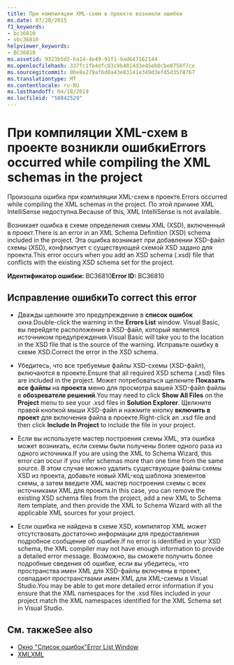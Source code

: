 ```yaml
---
title: При компиляции XML-схем в проекте возникли ошибки
ms.date: 07/20/2015
f1_keywords:
- bc36810
- vbc36810
helpviewer_keywords:
- BC36810
ms.assetid: 9323b5d2-ba14-4e49-91f1-9ad647162144
ms.openlocfilehash: 337fc1fb4dfc83c9b4814d3e45eb0cbe0758f7ce
ms.sourcegitcommit: 0be8a279af6d8a43e03141e349d3efd5d35f8767
ms.translationtype: MT
ms.contentlocale: ru-RU
ms.lasthandoff: 04/18/2019
ms.locfileid: "58842529"
---
```

# <a name="errors-occurred-while-compiling-the-xml-schemas-in-the-project"></a><span data-ttu-id="0a369-102">При компиляции XML-схем в проекте возникли ошибки</span><span class="sxs-lookup"><span data-stu-id="0a369-102">Errors occurred while compiling the XML schemas in the project</span></span>
<span data-ttu-id="0a369-103">Произошла ошибка при компиляции XML-схем в проекте.</span><span class="sxs-lookup"><span data-stu-id="0a369-103">Errors occurred while compiling the XML schemas in the project.</span></span> <span data-ttu-id="0a369-104">По этой причине XML IntelliSense недоступна.</span><span class="sxs-lookup"><span data-stu-id="0a369-104">Because of this, XML IntelliSense is not available.</span></span>  
  
 <span data-ttu-id="0a369-105">Возникает ошибка в схеме определения схемы XML (XSD), включенный в проект.</span><span class="sxs-lookup"><span data-stu-id="0a369-105">There is an error in an XML Schema Definition (XSD) schema included in the project.</span></span> <span data-ttu-id="0a369-106">Эта ошибка возникает при добавлении XSD-файл схемы (XSD), конфликтует с существующей схемой XSD задано для проекта.</span><span class="sxs-lookup"><span data-stu-id="0a369-106">This error occurs when you add an XSD schema (.xsd) file that conflicts with the existing XSD schema set for the project.</span></span>  
  
 <span data-ttu-id="0a369-107">**Идентификатор ошибки:** BC36810</span><span class="sxs-lookup"><span data-stu-id="0a369-107">**Error ID:** BC36810</span></span>  
  
## <a name="to-correct-this-error"></a><span data-ttu-id="0a369-108">Исправление ошибки</span><span class="sxs-lookup"><span data-stu-id="0a369-108">To correct this error</span></span>  
  
-   <span data-ttu-id="0a369-109">Дважды щелкните это предупреждение в **список ошибок** окна.</span><span class="sxs-lookup"><span data-stu-id="0a369-109">Double-click the warning in the **Errors List** window.</span></span> <span data-ttu-id="0a369-110">Visual Basic, вы перейдете расположение в XSD-файл, который является источником предупреждения.</span><span class="sxs-lookup"><span data-stu-id="0a369-110">Visual Basic will take you to the location in the XSD file that is the source of the warning.</span></span> <span data-ttu-id="0a369-111">Исправьте ошибку в схеме XSD.</span><span class="sxs-lookup"><span data-stu-id="0a369-111">Correct the error in the XSD schema.</span></span>  
  
-   <span data-ttu-id="0a369-112">Убедитесь, что все требуемые файлы XSD-схемы (XSD-файл), включаются в проекте.</span><span class="sxs-lookup"><span data-stu-id="0a369-112">Ensure that all required XSD schema (.xsd) files are included in the project.</span></span> <span data-ttu-id="0a369-113">Может потребоваться щелкните **Показать все файлы** на **проекта** меню для просмотра вашей XSD-файл файлы в **обозревателе решений**.</span><span class="sxs-lookup"><span data-stu-id="0a369-113">You may need to click **Show All Files** on the **Project** menu to see your .xsd files in **Solution Explorer**.</span></span> <span data-ttu-id="0a369-114">Щелкните правой кнопкой мыши XSD-файл и нажмите кнопку **включить в проект** для включения файла в проекте.</span><span class="sxs-lookup"><span data-stu-id="0a369-114">Right-click an .xsd file and then click **Include In Project** to include the file in your project.</span></span>  
  
-   <span data-ttu-id="0a369-115">Если вы используете мастер построения схемы XML, эта ошибка может возникать, если схемы были получены более одного раза из одного источника.</span><span class="sxs-lookup"><span data-stu-id="0a369-115">If you are using the XML to Schema Wizard, this error can occur if you infer schemas more than one time from the same source.</span></span> <span data-ttu-id="0a369-116">В этом случае можно удалить существующие файлы схемы XSD из проекта, добавьте новый XML-код шаблона элементов схемы, а затем введите XML мастер построения схемы с всех источниками XML для проекта.</span><span class="sxs-lookup"><span data-stu-id="0a369-116">In this case, you can remove the existing XSD schema files from the project, add a new XML to Schema item template, and then provide the XML to Schema Wizard with all the applicable XML sources for your project.</span></span>  
  
-   <span data-ttu-id="0a369-117">Если ошибка не найдена в схеме XSD, компилятор XML может отсутствовать достаточно информации для предоставления подробное сообщение об ошибке.</span><span class="sxs-lookup"><span data-stu-id="0a369-117">If no error is identified in your XSD schema, the XML compiler may not have enough information to provide a detailed error message.</span></span> <span data-ttu-id="0a369-118">Возможно, вы сможете получить более подробные сведения об ошибке, если вы убедитесь, что пространства имен XML для XSD-файлы включены в проект, совпадают пространствами имен XML для XML-схемы в Visual Studio.</span><span class="sxs-lookup"><span data-stu-id="0a369-118">You may be able to get more detailed error information if you ensure that the XML namespaces for the .xsd files included in your project match the XML namespaces identified for the XML Schema set in Visual Studio.</span></span>  
  
## <a name="see-also"></a><span data-ttu-id="0a369-119">См. также</span><span class="sxs-lookup"><span data-stu-id="0a369-119">See also</span></span>

- [<span data-ttu-id="0a369-120">Окно "Список ошибок"</span><span class="sxs-lookup"><span data-stu-id="0a369-120">Error List Window</span></span>](/visualstudio/ide/reference/error-list-window)
- [<span data-ttu-id="0a369-121">XML</span><span class="sxs-lookup"><span data-stu-id="0a369-121">XML</span></span>](../../../visual-basic/programming-guide/language-features/xml/index.md)
